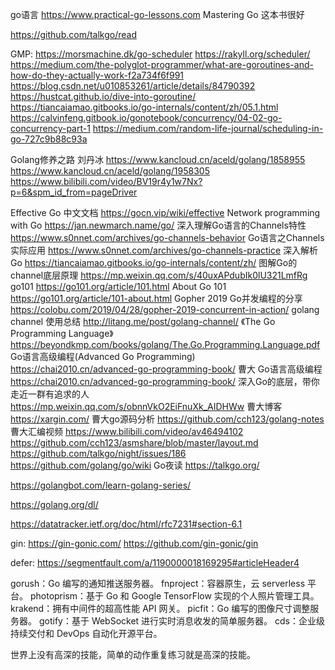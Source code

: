 go语言
https://www.practical-go-lessons.com
Mastering Go 这本书很好

https://github.com/talkgo/read

GMP:
https://morsmachine.dk/go-scheduler
https://rakyll.org/scheduler/
https://medium.com/the-polyglot-programmer/what-are-goroutines-and-how-do-they-actually-work-f2a734f6f991
https://blog.csdn.net/u010853261/article/details/84790392
https://hustcat.github.io/dive-into-goroutine/
https://tiancaiamao.gitbooks.io/go-internals/content/zh/05.1.html
https://calvinfeng.gitbook.io/gonotebook/concurrency/04-02-go-concurrency-part-1
https://medium.com/random-life-journal/scheduling-in-go-727c9b88c93a

Golang修养之路 刘丹冰
https://www.kancloud.cn/aceld/golang/1858955
https://www.kancloud.cn/aceld/golang/1958305
https://www.bilibili.com/video/BV19r4y1w7Nx?p=6&spm_id_from=pageDriver

Effective Go 中文文档   https://gocn.vip/wiki/effective
Network programming with Go	https://jan.newmarch.name/go/
深入理解Go语言的Channels特性	https://www.s0nnet.com/archives/go-channels-behavior
Go语言之Channels实际应用	https://www.s0nnet.com/archives/go-channels-practice
深入解析Go	https://tiancaiamao.gitbooks.io/go-internals/content/zh/
图解Go的channel底层原理
https://mp.weixin.qq.com/s/40uxAPdubIk0lU321LmfRg
go101 https://go101.org/article/101.html
About Go 101	https://go101.org/article/101-about.html
Gopher 2019 Go并发编程的分享	https://colobu.com/2019/04/28/gopher-2019-concurrent-in-action/
golang channel 使用总结	http://litang.me/post/golang-channel/
《The Go Programming Language》
https://beyondkmp.com/books/golang/The.Go.Programming.Language.pdf
Go语言高级编程(Advanced Go Programming)	
https://chai2010.cn/advanced-go-programming-book/
曹大 Go语言高级编程 https://chai2010.cn/advanced-go-programming-book/
深入Go的底层，带你走近一群有追求的人
https://mp.weixin.qq.com/s/obnnVkO2EiFnuXk_AIDHWw
曹大博客 https://xargin.com/
曹大go源码分析 https://github.com/cch123/golang-notes
曹大汇编视频 https://www.bilibili.com/video/av46494102
https://github.com/cch123/asmshare/blob/master/layout.md
https://github.com/talkgo/night/issues/186
https://github.com/golang/go/wiki
Go夜读	https://talkgo.org/

https://golangbot.com/learn-golang-series/

https://golang.org/dl/

https://datatracker.ietf.org/doc/html/rfc7231#section-6.1

gin:
https://gin-gonic.com/
https://github.com/gin-gonic/gin

defer:
https://segmentfault.com/a/1190000018169295#articleHeader4

gorush：Go 编写的通知推送服务器。
fnproject：容器原生，云 serverless 平台。
photoprism：基于 Go 和 Google TensorFlow 实现的个人照片管理工具。
krakend：拥有中间件的超高性能 API 网关。
picfit：Go 编写的图像尺寸调整服务器。
gotify：基于 WebSocket 进行实时消息收发的简单服务器。
cds：企业级持续交付和 DevOps 自动化开源平台。

世界上没有高深的技能，简单的动作重复练习就是高深的技能。

